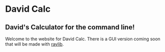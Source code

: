 # David Calc
## David's Calculator for the command line!

Welcome to the website for David Calc. There is a GUI version coming soon that will be made with [raylib](https://raylib.com).
